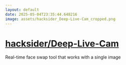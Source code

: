 ```yaml
---
layout: default
date: 2025-05-04T23:35:44.648216
image: assets/hacksider_Deep-Live-Cam_cropped.png
---
```


# [hacksider/Deep-Live-Cam](https://github.com/hacksider/Deep-Live-Cam)

Real-time face swap tool that works with a single image

